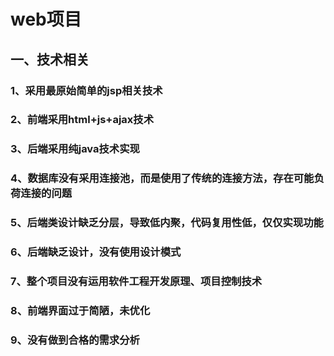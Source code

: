 # web项目

## 一、技术相关

### 1、采用最原始简单的jsp相关技术

### 2、前端采用html+js+ajax技术

### 3、后端采用纯java技术实现

### 4、数据库没有采用连接池，而是使用了传统的连接方法，存在可能负荷连接的问题

### 5、后端类设计缺乏分层，导致低内聚，代码复用性低，仅仅实现功能

### 6、后端缺乏设计，没有使用设计模式

### 7、整个项目没有运用软件工程开发原理、项目控制技术

### 8、前端界面过于简陋，未优化

### 9、没有做到合格的需求分析





